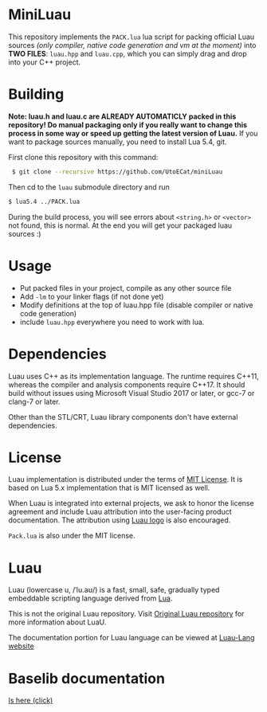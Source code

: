 MiniLuau
====

This repository implements the `PACK.lua` lua script for packing official Luau sources *(only compiler, native code generation and vm at the moment)* into **TWO FILES**: `luau.hpp` and `luau.cpp`, which you can simply drag and drop into your C++ project.

# Building
**Note: luau.h and luau.c are ALREADY AUTOMATICLY packed in this repository! Do manual packaging only if you really want to change this process in some way or speed up getting the latest version of Luau.**
 If you want to package sources manually, you need to install Lua 5.4, git.

First clone this repository with this command:
```sh
 $ git clone --recursive https://github.com/UtoECat/miniLuau
```
Then cd to the `luau` submodule directory and run
```sh
$ lua5.4 ../PACK.lua
```
During the build process, you will see errors about `<string.h>` or `<vector>` not found, this is normal.
At the end you will get your packaged luau sources :)

# Usage
- Put packed files in your project, compile as any other source file
- Add `-lm` to your linker flags (if not done yet)
- Modify definitions at the top of luau.hpp file (disable compiler or native code generation)
- include `luau.hpp` everywhere you need to work with lua.
# Dependencies

Luau uses C++ as its implementation language. The runtime requires C++11, whereas the compiler and analysis components require C++17. It should build without issues using Microsoft Visual Studio 2017 or later, or gcc-7 or clang-7 or later.

Other than the STL/CRT, Luau library components don't have external dependencies. 

# License

Luau implementation is distributed under the terms of [MIT License](https://github.com/Roblox/luau/blob/master/LICENSE.txt). It is based on Lua 5.x implementation that is MIT licensed as well.

When Luau is integrated into external projects, we ask to honor the license agreement and include Luau attribution into the user-facing product documentation. The attribution using [Luau logo](https://github.com/Roblox/luau/blob/master/docs/logo.svg) is also encouraged.

`Pack.lua` is also under the MIT license.

Luau 
====

Luau (lowercase u, /ˈlu.aʊ/) is a fast, small, safe, gradually typed embeddable scripting language derived from [Lua](https://lua.org).

This is not the original Luau repository.
Visit [Original Luau repository](https://github.com/Roblox/luau) for more information about LuaU.

The documentation portion for Luau language can be viewed at [Luau-Lang website](https://luau-lang.org/)

# Baselib documentation
[Is here (click)](https://luau-lang.org/library)

